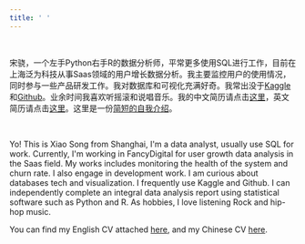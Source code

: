 ```yaml
---
title: ' '
---
```


<meta name="baidu-site-verification" content="XQ7m1PA0VK" />

&emsp;

宋骁，一个左手Python右手R的数据分析师，平常更多使用SQL进行工作，目前在上海泛为科技从事Saas领域的用户增长数据分析。我主要监控用户的使用情况，同时参与一些产品研发工作。我对数据库和可视化充满好奇。我常出没于[Kaggle](https://www.kaggle.com/rikdifos)和[Github](https://github.com/songxxiao)。业余时间我喜欢听摇滚和说唱音乐。我的中文简历请点击[这里](/zh/zhresume/)，英文简历请点击[这里](/en/enresume/)。这里是一份[简短的自我介绍](/zh/selfintro/)。


&emsp;

Yo! This is Xiao Song from Shanghai, I'm a data analyst, usually use SQL for work. Currently, I'm working in FancyDigital for user growth data analysis in the Saas field. My works includes monitoring the health of the system and churn rate. I also engage in development work. I am curious about databases tech and visualization. I frequently use Kaggle and Github. I can independently complete an integral data analysis report using statistical software such as Python and R. As hobbies, I love listening Rock and hip-hop music.

You can find my English CV attached [here](/en/enresume/), and my Chinese CV [here](/zh/zhresume/).

&emsp;

  <center>
   <script type='text/javascript' id='clustrmaps' src='//cdn.clustrmaps.com/map_v2.js?cl=1660be&w=180&t=n&d=bLbRVCl6hpPrG3ydeBPnss5Icv_ZJXbokniqNe34m4M&co=f1f3ec&ct=808080&cmo=3acc3a&cmn=ff5353'></script>
  </center>

